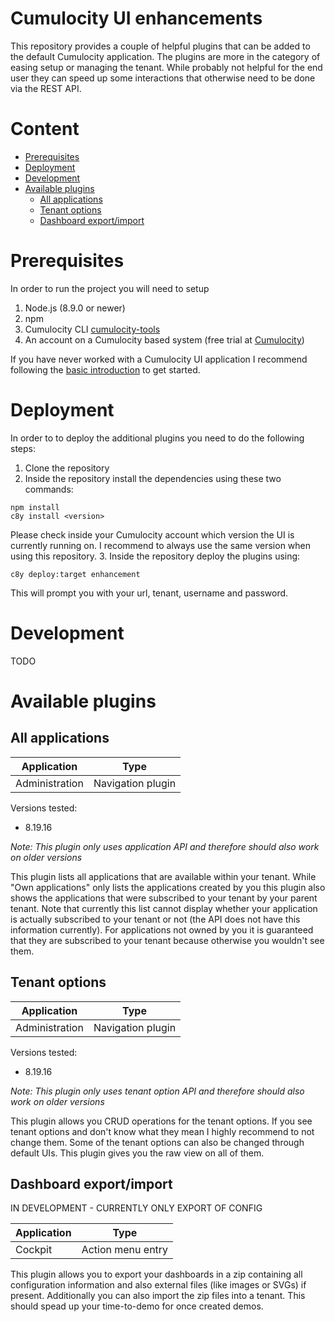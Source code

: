 # Cumulocity UI enhancements
This repository provides a couple of helpful plugins that can be added to the default Cumulocity application.
The plugins are more in the category of easing setup or managing the tenant.
While probably not helpful for the end user they can speed up some interactions that otherwise need to be done via the REST API.

# Content
* [Prerequisites](#prerequisites)
* [Deployment](#deployment)
* [Development](#development)
* [Available plugins](#available-plugins)
  * [All applications](#all-applications)
  * [Tenant options](#tenant-options)
  * [Dashboard export/import](#dashboard-utils)

# <a name="prerequisites"></a>Prerequisites

In order to run the project you will need to setup
  1. Node.js (8.9.0 or newer)
  2. npm
  3. Cumulocity CLI [cumulocity-tools](https://www.npmjs.com/package/cumulocity-tools)
  4. An account on a Cumulocity based system (free trial at [Cumulocity](https://cumulocity.com/))
  
If you have never worked with a Cumulocity UI application I recommend following the [basic introduction](https://cumulocity.com/guides/web/introduction/) to get started.

# <a name="deployment"></a>Deployment

In order to to deploy the additional plugins you need to do the following steps:

  1. Clone the repository
  2. Inside the repository install the dependencies using these two commands:
  ```
  npm install
  c8y install <version>
  ```
  Please check inside your Cumulocity account which version the UI is currently running on. I recommend to always use the same version when using this repository.
  3. Inside the repository deploy the plugins using:
  ```
  c8y deploy:target enhancement
  ```
  This will prompt you with your url, tenant, username and password.
  
# <a name="development"></a>Development

TODO

# <a name="available-plugins"></a>Available plugins

## <a name="all-applications"></a>All applications

|Application|Type|
|---|---|
|Administration|Navigation plugin|

Versions tested:
* 8.19.16

*Note: This plugin only uses application API and therefore should also work on older versions*

This plugin lists all applications that are available within your tenant. While "Own applications" only lists the applications created by you this plugin also shows the applications that were subscribed to your tenant by your parent tenant. 
Note that currently this list cannot display whether your application is actually subscribed to your tenant or not (the API does not have this information currently). For applications not owned by you it is guaranteed that they are subscribed to your tenant because otherwise you wouldn't see them.

## <a name="tenant-options"></a>Tenant options

|Application|Type|
|---|---|
|Administration|Navigation plugin|

Versions tested:
* 8.19.16

*Note: This plugin only uses tenant option API and therefore should also work on older versions*

This plugin allows you CRUD operations for the tenant options. If you see tenant options and don't know what they mean I highly recommend to not change them. Some of the tenant options can also be changed through default UIs. This plugin gives you the raw view on all of them.

## <a name="dashboard-utils"></a>Dashboard export/import

IN DEVELOPMENT - CURRENTLY ONLY EXPORT OF CONFIG

|Application|Type|
|---|---|
|Cockpit|Action menu entry|

This plugin allows you to export your dashboards in a zip containing all configuration information and also external files (like images or SVGs) if present.
Additionally you can also import the zip files into a tenant. This should spead up your time-to-demo for once created demos.
